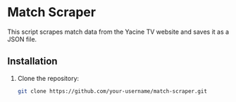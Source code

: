 # Match Scraper

This script scrapes match data from the Yacine TV website and saves it as a JSON file.

## Installation

1. Clone the repository:
   ```bash
   git clone https://github.com/your-username/match-scraper.git
